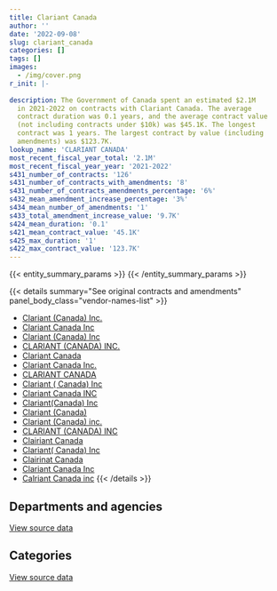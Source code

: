 ```yaml
---
title: Clariant Canada
author: ''
date: '2022-09-08'
slug: clariant_canada
categories: []
tags: []
images:
  - /img/cover.png
r_init: |-
  
description: The Government of Canada spent an estimated $2.1M
  in 2021-2022 on contracts with Clariant Canada. The average
  contract duration was 0.1 years, and the average contract value
  (not including contracts under $10k) was $45.1K. The longest
  contract was 1 years. The largest contract by value (including
  amendments) was $123.7K.
lookup_name: 'CLARIANT CANADA'
most_recent_fiscal_year_total: '2.1M'
most_recent_fiscal_year_year: '2021-2022'
s431_number_of_contracts: '126'
s431_number_of_contracts_with_amendments: '8'
s431_number_of_contracts_amendments_percentage: '6%'
s432_mean_amendment_increase_percentage: '3%'
s434_mean_number_of_amendments: '1'
s433_total_amendment_increase_value: '9.7K'
s424_mean_duration: '0.1'
s421_mean_contract_value: '45.1K'
s425_max_duration: '1'
s422_max_contract_value: '123.7K'
---
```


<script src="/rmarkdown-libs/htmlwidgets/htmlwidgets.js"></script>
<link href="/rmarkdown-libs/datatables-css/datatables-crosstalk.css" rel="stylesheet" />
<script src="/rmarkdown-libs/datatables-binding/datatables.js"></script>
<script src="/rmarkdown-libs/jquery/jquery-3.6.0.min.js"></script>
<link href="/rmarkdown-libs/dt-core-bootstrap/css/dataTables.bootstrap.min.css" rel="stylesheet" />
<link href="/rmarkdown-libs/dt-core-bootstrap/css/dataTables.bootstrap.extra.css" rel="stylesheet" />
<script src="/rmarkdown-libs/dt-core-bootstrap/js/jquery.dataTables.min.js"></script>
<script src="/rmarkdown-libs/dt-core-bootstrap/js/dataTables.bootstrap.min.js"></script>
<link href="/rmarkdown-libs/crosstalk/css/crosstalk.min.css" rel="stylesheet" />
<script src="/rmarkdown-libs/crosstalk/js/crosstalk.min.js"></script>
<script src="/rmarkdown-libs/htmlwidgets/htmlwidgets.js"></script>
<link href="/rmarkdown-libs/datatables-css/datatables-crosstalk.css" rel="stylesheet" />
<script src="/rmarkdown-libs/datatables-binding/datatables.js"></script>
<script src="/rmarkdown-libs/jquery/jquery-3.6.0.min.js"></script>
<link href="/rmarkdown-libs/dt-core-bootstrap/css/dataTables.bootstrap.min.css" rel="stylesheet" />
<link href="/rmarkdown-libs/dt-core-bootstrap/css/dataTables.bootstrap.extra.css" rel="stylesheet" />
<script src="/rmarkdown-libs/dt-core-bootstrap/js/jquery.dataTables.min.js"></script>
<script src="/rmarkdown-libs/dt-core-bootstrap/js/dataTables.bootstrap.min.js"></script>
<link href="/rmarkdown-libs/crosstalk/css/crosstalk.min.css" rel="stylesheet" />
<script src="/rmarkdown-libs/crosstalk/js/crosstalk.min.js"></script>

{{< entity_summary_params >}}
{{< /entity_summary_params >}}

{{< details summary="See original contracts and amendments" panel_body_class="vendor-names-list" >}}
- [Clariant (Canada) Inc.](https://search.open.canada.ca/en/ct/?sort=contract_value_f%20desc&page=1&search_text=%22Clariant%20%28Canada%29%20Inc.%22)
- [Clariant Canada Inc](https://search.open.canada.ca/en/ct/?sort=contract_value_f%20desc&page=1&search_text=%22Clariant%20Canada%20Inc%22)
- [Clariant (Canada) Inc](https://search.open.canada.ca/en/ct/?sort=contract_value_f%20desc&page=1&search_text=%22Clariant%20%28Canada%29%20Inc%22)
- [CLARIANT (CANADA) INC.](https://search.open.canada.ca/en/ct/?sort=contract_value_f%20desc&page=1&search_text=%22CLARIANT%20%28CANADA%29%20INC.%22)
- [Clariant Canada](https://search.open.canada.ca/en/ct/?sort=contract_value_f%20desc&page=1&search_text=%22Clariant%20Canada%22)
- [Clariant Canada Inc.](https://search.open.canada.ca/en/ct/?sort=contract_value_f%20desc&page=1&search_text=%22Clariant%20Canada%20Inc.%22)
- [CLARIANT CANADA](https://search.open.canada.ca/en/ct/?sort=contract_value_f%20desc&page=1&search_text=%22CLARIANT%20CANADA%22)
- [Clariant ( Canada) Inc](https://search.open.canada.ca/en/ct/?sort=contract_value_f%20desc&page=1&search_text=%22Clariant%20%28%20Canada%29%20Inc%22)
- [Clariant Canada INC](https://search.open.canada.ca/en/ct/?sort=contract_value_f%20desc&page=1&search_text=%22Clariant%20Canada%20INC%22)
- [Clariant(Canada) Inc](https://search.open.canada.ca/en/ct/?sort=contract_value_f%20desc&page=1&search_text=%22Clariant%28Canada%29%20Inc%22)
- [Clariant (Canada)](https://search.open.canada.ca/en/ct/?sort=contract_value_f%20desc&page=1&search_text=%22Clariant%20%28Canada%29%22)
- [Clariant (Canada) inc.](https://search.open.canada.ca/en/ct/?sort=contract_value_f%20desc&page=1&search_text=%22Clariant%20%28Canada%29%20inc.%22)
- [CLARIANT (CANADA) INC](https://search.open.canada.ca/en/ct/?sort=contract_value_f%20desc&page=1&search_text=%22CLARIANT%20%28CANADA%29%20INC%22)
- [Clairiant Canada](https://search.open.canada.ca/en/ct/?sort=contract_value_f%20desc&page=1&search_text=%22Clairiant%20Canada%22)
- [Clariant( Canada) Inc](https://search.open.canada.ca/en/ct/?sort=contract_value_f%20desc&page=1&search_text=%22Clariant%28%20Canada%29%20Inc%22)
- [Clairinat Canada](https://search.open.canada.ca/en/ct/?sort=contract_value_f%20desc&page=1&search_text=%22Clairinat%20Canada%22)
- [Clariant Canada Inc](https://search.open.canada.ca/en/ct/?sort=contract_value_f%20desc&page=1&search_text=%22Clariant%20%20Canada%20Inc%22)
- [Calriant Canada inc](https://search.open.canada.ca/en/ct/?sort=contract_value_f%20desc&page=1&search_text=%22Calriant%20Canada%20inc%22)
{{< /details >}}

## Departments and agencies

<div id="htmlwidget-1" style="width:100%;height:auto;" class="datatables html-widget"></div>
<script type="application/json" data-for="htmlwidget-1">{"x":{"style":"bootstrap","filter":"none","vertical":false,"data":[["<a href=\"/departments/dnd-mdn/\">National Defence<\/a>","<a href=\"/departments/tc/\">Transport Canada<\/a>"],[1343308.42,220962.84],[1389970.97,82198.16],[943497.95,265805.37],[1668450.19,433126.16]],"container":"<table class=\"table table-striped table-hover row-border order-column display\">\n  <thead>\n    <tr>\n      <th>Department<\/th>\n      <th>2018-2019<\/th>\n      <th>2019-2020<\/th>\n      <th>2020-2021<\/th>\n      <th>2021-2022<\/th>\n    <\/tr>\n  <\/thead>\n<\/table>","options":{"order":[[4,"desc"]],"pageLength":10,"autoWidth":true,"columnDefs":[{"targets":1,"render":"function(data, type, row, meta) {\n    return type !== 'display' ? data : DTWidget.formatCurrency(data, \"$\", 2, 3, \",\", \".\", true, null);\n  }"},{"targets":2,"render":"function(data, type, row, meta) {\n    return type !== 'display' ? data : DTWidget.formatCurrency(data, \"$\", 2, 3, \",\", \".\", true, null);\n  }"},{"targets":3,"render":"function(data, type, row, meta) {\n    return type !== 'display' ? data : DTWidget.formatCurrency(data, \"$\", 2, 3, \",\", \".\", true, null);\n  }"},{"targets":4,"render":"function(data, type, row, meta) {\n    return type !== 'display' ? data : DTWidget.formatCurrency(data, \"$\", 2, 3, \",\", \".\", true, null);\n  }"},{"width":"16%","targets":[1,2,3,4]},{"className":"dt-right","targets":[1,2,3,4]}],"orderClasses":false}},"evals":["options.columnDefs.0.render","options.columnDefs.1.render","options.columnDefs.2.render","options.columnDefs.3.render"],"jsHooks":[]}</script>
<p class="text-right">
<a href="https://github.com/GoC-Spending/contracts-data/tree/main/data/out/vendors/clariant_canada/summary_by_fiscal_year_by_department.csv" class="source-data-link btn btn-link">View source data</a>
</p>

## Categories

<div id="htmlwidget-2" style="width:100%;height:auto;" class="datatables html-widget"></div>
<script type="application/json" data-for="htmlwidget-2">{"x":{"style":"bootstrap","filter":"none","vertical":false,"data":[["<a href=\"/categories/facilities_and_construction/\">Facilities and construction<\/a>","<a href=\"/categories/defence/\">Defence<\/a>","<a href=\"/categories/professional_services/\">Professional services<\/a>","<a href=\"/categories/industrial_products_and_services/\">Industrial products and services<\/a>"],[null,null,48798.75,1515472.51],[null,null,null,1472169.13],[null,94154.7,null,1115148.62],[52500,209493.2,null,1839583.15]],"container":"<table class=\"table table-striped table-hover row-border order-column display\">\n  <thead>\n    <tr>\n      <th>Category<\/th>\n      <th>2018-2019<\/th>\n      <th>2019-2020<\/th>\n      <th>2020-2021<\/th>\n      <th>2021-2022<\/th>\n    <\/tr>\n  <\/thead>\n<\/table>","options":{"order":[[4,"desc"]],"dom":"t","pageLength":30,"autoWidth":true,"columnDefs":[{"targets":1,"render":"function(data, type, row, meta) {\n    return type !== 'display' ? data : DTWidget.formatCurrency(data, \"$\", 2, 3, \",\", \".\", true, null);\n  }"},{"targets":2,"render":"function(data, type, row, meta) {\n    return type !== 'display' ? data : DTWidget.formatCurrency(data, \"$\", 2, 3, \",\", \".\", true, null);\n  }"},{"targets":3,"render":"function(data, type, row, meta) {\n    return type !== 'display' ? data : DTWidget.formatCurrency(data, \"$\", 2, 3, \",\", \".\", true, null);\n  }"},{"targets":4,"render":"function(data, type, row, meta) {\n    return type !== 'display' ? data : DTWidget.formatCurrency(data, \"$\", 2, 3, \",\", \".\", true, null);\n  }"},{"width":"16%","targets":[1,2,3,4]},{"className":"dt-right","targets":[1,2,3,4]}],"orderClasses":false,"lengthMenu":[10,25,30,50,100]}},"evals":["options.columnDefs.0.render","options.columnDefs.1.render","options.columnDefs.2.render","options.columnDefs.3.render"],"jsHooks":[]}</script>
<p class="text-right">
<a href="https://github.com/GoC-Spending/contracts-data/tree/main/data/out/vendors/clariant_canada/summary_by_fiscal_year_by_category.csv" class="source-data-link btn btn-link">View source data</a>
</p>
